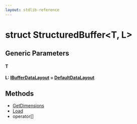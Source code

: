 ```yaml
---
layout: stdlib-reference
---
```


# struct StructuredBuffer\<T, L\>

## Generic Parameters

#### T
#### L: [IBufferDataLayout](/stdlib-reference/interfaces/IBufferDataLayout/index) = [DefaultDataLayout](/stdlib-reference/types/DefaultDataLayout/index)

## Methods

* [GetDimensions](/stdlib-reference/types/StructuredBuffer/GetDimensions)
* [Load](/stdlib-reference/types/StructuredBuffer/Load)
* operator\[\]

